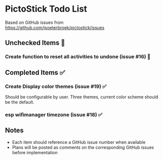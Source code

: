 # PictoStick Todo List

Based on GitHub issues from https://github.com/jsoeterbroek/pictostick/issues

## Unchecked Items 🔲

### Create function to reset all activities to undone (issue #16) 🔲

## Completed Items ✅

### Create Display color themes (issue #19) ✅
Should be configurable by user. Three themes, current color scheme should be the default.
### esp wifimanager timezone (issue #18) ✅


## Notes

- Each item should reference a GitHub issue number when available
- Plans will be posted as comments on the corresponding GitHub issues before implementation